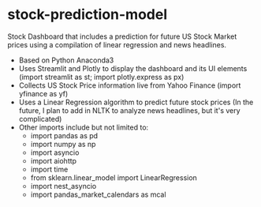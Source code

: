 # stock-prediction-model
Stock Dashboard that includes a prediction for future US Stock Market prices using a compilation of linear regression and news headlines.
- Based on Python Anaconda3
- Uses Streamlit and Plotly to display the dashboard and its UI elements (import streamlit as st; import plotly.express as px)
- Collects US Stock Price information live from Yahoo Finance (import yfinance as yf)
- Uses a Linear Regression algorithm to predict future stock prices (In the future, I plan to add in NLTK to analyze news headlines, but it's very complicated)
- Other imports include but not limited to:
    - import pandas as pd
    - import numpy as np
    - import asyncio
    - import aiohttp
    - import time
    - from sklearn.linear_model import LinearRegression
    - import nest_asyncio
    - import pandas_market_calendars as mcal

